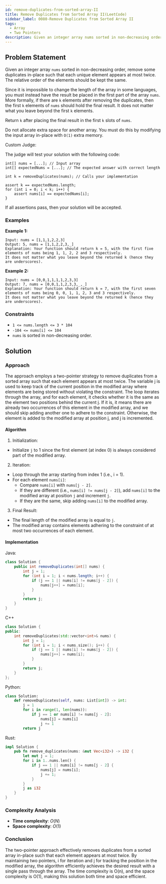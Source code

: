 ```yaml
---
id: remove-duplicates-from-sorted-array-II
title: Remove Duplicates from Sorted Array II(LeetCode)
sidebar_label: 0080-Remove Duplicates from Sorted Array II
tags:
  - Array
  - Two Pointers
description: Given an integer array nums sorted in non-decreasing order, remove some duplicates in-place such that each unique element appears at most twice.
---
```


## Problem Statement

Given an integer array `nums` sorted in non-decreasing order, remove some duplicates in-place such that each unique element appears at most twice. The relative order of the elements should be kept the same.

Since it is impossible to change the length of the array in some languages, you must instead have the result be placed in the first part of the array `nums`. More formally, if there are `k` elements after removing the duplicates, then the first `k` elements of `nums` should hold the final result. It does not matter what you leave beyond the first `k` elements.

Return `k` after placing the final result in the first `k` slots of `nums`.

Do not allocate extra space for another array. You must do this by modifying the input array in-place with `O(1)` extra memory.

Custom Judge:

The judge will test your solution with the following code:

```
int[] nums = [...]; // Input array
int[] expectedNums = [...]; // The expected answer with correct length

int k = removeDuplicates(nums); // Calls your implementation

assert k == expectedNums.length;
for (int i = 0; i < k; i++) {
    assert nums[i] == expectedNums[i];
}
```

If all assertions pass, then your solution will be accepted.

### Examples

**Example 1:**

```plaintext
Input: nums = [1,1,1,2,2,3]
Output: 5, nums = [1,1,2,2,3,_]
Explanation: Your function should return k = 5, with the first five elements of nums being 1, 1, 2, 2 and 3 respectively.
It does not matter what you leave beyond the returned k (hence they are underscores).
```

**Example 2:**

```plaintext
Input: nums = [0,0,1,1,1,1,2,3,3]
Output: 7, nums = [0,0,1,1,2,3,3,_,_]
Explanation: Your function should return k = 7, with the first seven elements of nums being 0, 0, 1, 1, 2, 3 and 3 respectively.
It does not matter what you leave beyond the returned k (hence they are underscores).
```

### Constraints

- `1 <= nums.length <= 3 * 104`
- `-104 <= nums[i] <= 104`
- `nums` is sorted in non-decreasing order.

## Solution

### Approach 

The approach employs a two-pointer strategy to remove duplicates from a sorted array such that each element appears at most twice. The variable j is used to keep track of the current position in the modified array where elements are being stored without violating the constraint. The loop iterates through the array, and for each element, it checks whether it is the same as the element two positions behind the current j. If it is, it means there are already two occurrences of this element in the modified array, and we should skip adding another one to adhere to the constraint. Otherwise, the element is added to the modified array at position j, and j is incremented.

#### Algorithm

1. Initialization:
* Initialize `j` to 1 since the first element (at index 0) is always considered part of the modified array.
2. Iteration:
* Loop through the array starting from index 1 (i.e., i = 1).
* For each element `nums[i]`:
  * Compare `nums[i]` with `nums[j - 2]`.
  * If they are different (i.e., `nums[i] != nums[j - 2]`), add `nums[i]` to the modified array at position `j` and increment `j`.
  * If they are the same, skip adding `nums[i]` to the modified array.
3. Final Result:
* The final length of the modified array is equal to `j`.
* The modified array contains elements adhering to the constraint of at most two occurrences of each element.

#### Implementation

 Java:
 
```Java
class Solution {
    public int removeDuplicates(int[] nums) {
        int j = 1;
        for (int i = 1; i < nums.length; i++) {
            if (j == 1 || nums[i] != nums[j - 2]) {
                nums[j++] = nums[i];
            }
        }
        return j;
    }
}
```

C++ 

```C++
class Solution {
public:
    int removeDuplicates(std::vector<int>& nums) {
        int j = 1;
        for (int i = 1; i < nums.size(); i++) {
            if (j == 1 || nums[i] != nums[j - 2]) {
                nums[j++] = nums[i];
            }
        }
        return j;
    }
};
```

Python:

```Python
class Solution:
    def removeDuplicates(self, nums: List[int]) -> int:
        j = 1
        for i in range(1, len(nums)):
            if j == 1 or nums[i] != nums[j - 2]:
                nums[j] = nums[i]
                j += 1
        return j
```

Rust:

```Rust
impl Solution {
    pub fn remove_duplicates(nums: &mut Vec<i32>) -> i32 {
        let mut j = 1;
        for i in 1..nums.len() {
            if j == 1 || nums[i] != nums[j - 2] {
                nums[j] = nums[i];
                j += 1;
            }
        }
        j as i32
    }
}
```
### Complexity Analysis

- **Time complexity**: $O(N)$
- **Space complexity**: $O(1)$

### Conclusion

The two-pointer approach effectively removes duplicates from a sorted array in-place such that each element appears at most twice. By maintaining two pointers, i for iteration and j for tracking the position in the modified array, the algorithm efficiently achieves the desired result with a single pass through the array. The time complexity is O(n), and the space complexity is O(1), making this solution both time and space efficient.
